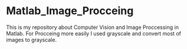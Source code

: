 # Matlab_Image_Procceing
This is my repository about Computer Vision and Image Proccessing in Matlab.
For Procceing more easily I used grayscale and convert most of images to grayscale.
